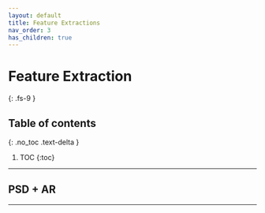 ```yaml
---
layout: default
title: Feature Extractions
nav_order: 3
has_children: true
---
```


# Feature Extraction
{: .fs-9 }

## Table of contents
{: .no_toc .text-delta }

1. TOC
{:toc}

---
## PSD + AR
---